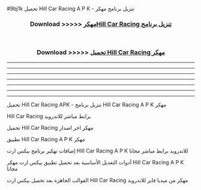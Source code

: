 #9bj1k تحميل Hill Car Racing  A P K - تنزيل برنامج مهكر



<div align="center">
<h3>Download >>>>> <a href="https://runaway1.web.app/?sq=Hill Car Racing ">مهكرHill Car Racing  تنزيل برنامج</a></h3><br>

<h3>Download >>>>> <a href="https://runaway1.web.app/?sq=Hill Car Racing ">تحميل Hill Car Racing  مهكر</a></h3>
</div>


----------------------------------------------------------

----------------------------------------------------------

----------------------------------------------------------

----------------------------------------------------------

----------------------------------------------------------

----------------------------------------------------------

----------------------------------------------------------

تحميل Hill Car Racing  APK - تنزيل برنامج Hill Car Racing  A P K مهكر

Hill Car Racing  برابط مباشر للاندرويد

تحميل Hill Car Racing  مهكر اخر اصدار

تطبيق Hill Car Racing  A P K مهكر

إضافات تهكير برنامج بيكس ارت Hill Car Racing  A P K للاندرويد برابط مباشر مجانا

أدوات التعديل الأساسية بعد تحميل تطبيق بيكس ارت مهكر Hill Car Racing  A P K مجانا

القوالب الجاهزة بعد تحميل بيكس ارت Hill Car Racing  مهكر من ميديا فاير للاندرويد


